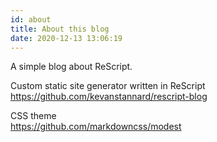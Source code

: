 ```yaml
---
id: about
title: About this blog
date: 2020-12-13 13:06:19
---
```


A simple blog about ReScript.

Custom static site generator written in ReScript  
https://github.com/kevanstannard/rescript-blog

CSS theme  
https://github.com/markdowncss/modest
